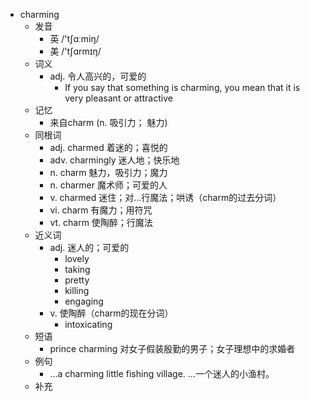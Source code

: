 - charming
  - 发音
    - 英 /'tʃɑːmiŋ/
    - 美 /'tʃɑrmɪŋ/
  - 词义
    - adj. 令人高兴的，可爱的
      - If you say that something is charming, you mean that it is very pleasant or attractive
  - 记忆
    - 来自charm (n. 吸引力； 魅力)
  - 同根词
    - adj. charmed 着迷的；喜悦的
    - adv. charmingly 迷人地；快乐地
    - n. charm 魅力，吸引力；魔力
    - n. charmer 魔术师；可爱的人
    - v. charmed 迷住；对…行魔法；哄诱（charm的过去分词）
    - vi. charm 有魔力；用符咒
    - vt. charm 使陶醉；行魔法
  - 近义词
    - adj. 迷人的；可爱的
      - lovely
      - taking
      - pretty
      - killing
      - engaging
    - v. 使陶醉（charm的现在分词）
      - intoxicating
  - 短语
    - prince charming 对女子假装殷勤的男子；女子理想中的求婚者
  - 例句
    - ...a charming little fishing village. …一个迷人的小渔村。
  - 补充